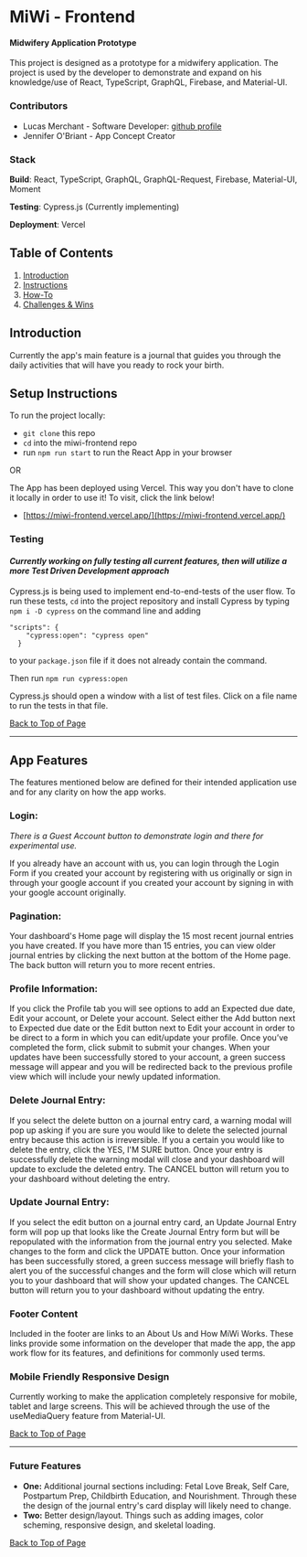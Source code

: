 # MiWi - Frontend
#### Midwifery Application Prototype
This project is designed as a prototype for a midwifery application. The project is used by the developer to demonstrate and expand on his knowledge/use of React, TypeScript, GraphQL, Firebase, and Material-UI.

### Contributors
- Lucas Merchant - Software Developer: [github profile](https://github.com/lbmerchant93)
- Jennifer O'Briant - App Concept Creator

### Stack

**Build**: React, TypeScript, GraphQL, GraphQL-Request, Firebase, Material-UI, Moment

**Testing**: Cypress.js (Currently implementing)

**Deployment**: Vercel

## Table of Contents
1. [Introduction](#introduction)
2. [Instructions](#setup-instructions)
3. [How-To](#using-petstrology)
4. [Challenges & Wins](#challenges-&-wins)

## Introduction
Currently the app's main feature is a journal that guides you through the daily activities that will have you ready to rock your birth. 

## Setup Instructions
To run the project locally:
- `git clone` this repo 
- `cd` into the miwi-frontend repo
- run `npm run start` to run the React App in your browser

OR

The App has been deployed using Vercel. This way you don't have to clone it locally in order to use it! To visit, click the link below!
- [https://miwi-frontend.vercel.app/](https://miwi-frontend.vercel.app/)

### Testing
#### *Currently working on fully testing all current features, then will utilize a more Test Driven Development approach*
Cypress.js is being used to implement end-to-end-tests of the user flow. To run these tests, `cd` into the project repository and install Cypress by typing `npm i -D cypress` on the command line and adding 
```
"scripts": {
    "cypress:open": "cypress open"
  }
  ```
 to your `package.json` file if it does not already contain the command.

 Then run `npm run cypress:open`

 Cypress.js should open a window with a list of test files. Click on a file name to run the tests in that file.
 
 

[Back to Top of Page](#table-of-contents)

---

## App Features

The features mentioned below are defined for their intended application use and for any clarity on how the app works.

### Login: 
*There is a Guest Account button to demonstrate login and there for experimental use.*

If you already have an account with us, you can login through the Login Form if you created your account by registering with us originally or sign in through your google account if you created your account by signing in with your google account originally.

### Pagination: 
Your dashboard's Home page will display the 15 most recent journal entries you have created. If you have more than 15 entries, you can view older journal entries by clicking the next button at the bottom of the Home page. The back button will return you to more recent entries.

### Profile Information: 
If you click the Profile tab you will see options to add an Expected due date, Edit your account, or Delete your account. Select either the Add button next to Expected due date or the Edit button next to Edit your account in order to be direct to a form in which you can edit/update your profile. Once you’ve completed the form, click submit to submit your changes. When your updates have been successfully stored to your account, a green success message will appear and you will be redirected back to the previous profile view which will include your newly updated information.

### Delete Journal Entry: 
If you select the delete button on a journal entry card, a warning modal will pop up asking if you are sure you would like to delete the selected journal entry because this action is irreversible. If you a certain you would like to delete the entry, click the YES, I'M SURE button. Once your entry is successfully delete the warning modal will close and your dashboard will update to exclude the deleted entry. The CANCEL button will return you to your dashboard without deleting the entry.

### Update Journal Entry: 
If you select the edit button on a journal entry card, an Update Journal Entry form will pop up that looks like the Create Journal Entry form but will be repopulated with the information from the journal entry you selected. Make changes to the form and click the UPDATE button. Once your information has been successfully stored, a green success message will briefly flash to alert you of the successful changes and the form will close which will return you to your dashboard that will show your updated changes. The CANCEL button will return you to your dashboard without updating the entry.

### Footer Content
Included in the footer are links to an About Us and How MiWi Works. These links provide some information on the developer that made the app, the app work flow for its features, and definitions for commonly used terms.

### Mobile Friendly Responsive Design

Currently working to make the application completely responsive for mobile, tablet and large screens. This will be achieved through the use of the useMediaQuery feature from Material-UI.

[Back to Top of Page](#table-of-contents)

---


### Future Features
- **One:** Additional journal sections including: Fetal Love Break, Self Care, Postpartum Prep, Childbirth Education, and Nourishment. Through these the design of the journal entry's card display will likely need to change. 
- **Two:** Better design/layout. Things such as adding images, color scheming, responsive design, and skeletal loading.


[Back to Top of Page](#table-of-contents)
